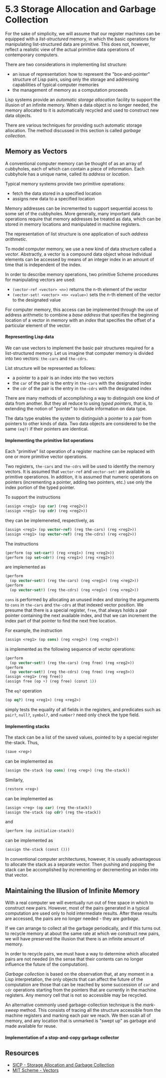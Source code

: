# 5.3 Storage Allocation and Garbage Collection

For the sake of simplicity, we will assume that our register machines can be equipped with a _list-structured_ memory, in which the basic operations for manipulating list-structured data are primitive. This does not, however, reflect a realistic view of the actual primitive data operations of contemporary computers.

There are two considerations in implementing list structure:
- an issue of representation: how to represent the "box-and-pointer" structure of Lisp pairs, using only the storage and addressing capabilities of typical computer memories
- the management of memory as a computation proceeds

Lisp systems provide an _automatic storage allocation_ facility to support the illusion of an infinite memory. When a data object is no longer needed, the memory allocated to it is automatically recycled and used to construct new data objects.

There are various techniques for providing such automatic storage allocation. The method discussed in this section is called _garbage collection_.

## Memory as Vectors

A conventional computer memory can be thought of as an array of cubbyholes, each of which can contain a piece of information. Each cubbyhole has a unique name, called its _address_ or _location_.

Typical memory systems provide two primitive operations:
- fetch the data stored in a specified location
- assigns new data to a specified location

Memory addresses can be incremented to support sequential access to some set of the cubbyholes. More generally, many important data operations require that memory addresses be treated as data, which can be stored in memory locations and manipulated in machine registers.

The representation of list structure is one application of such _address arithmetic_.

To model computer memory, we use a new kind of data structure called a _vector_. Abstractly, a vector is a compound data object whose individual elements can be accessed by means of an integer index in an amount of time that is independent of the index.

In order to describe memory operations, two primitive Scheme procedures for manipulating vectors are used:
- `(vector-ref <vector> <n>)` returns the n-th element of the vector
- `(vector-set! <vector> <n> <value>)` sets the n-th element of the vector to the designated value

For computer memory, this access can be implemented through the use of address arithmetic to combine a _base address_ that specifies the beginning location of a vector in memory with an _index_ that specifies the offset of a particular element of the vector.

#### Representing Lisp data

We can use vectors to implement the basic pair structures required for a list-structured memory. Let us imagine that computer memory is divided into two vectors: `the-cars` and `the-cdrs`.

List structure will be represented as follows:
- a pointer to a pair is an index into the two vectors
- the `car` of the pair is the entry in `the-cars` with the designated index
- the `cdr` of the pair is the entry in `the-cdrs` with the designated index

There are many methods of accomplishing a way to distinguish one kind of data from another. But they all reduce to using _typed pointers_, that is, to extending the notion of "pointer" to include information on data type.

The data type enables the system to distinguish a pointer to a pair from pointers to other kinds of data. Two data objects are considered to be the same `(eq?)` if their pointers are identical.

#### Implementing the primitive list operations

Each "primitive" list operation of a register machine can be replaced with one or more primitive vector operations.

Two registers, `the-cars` and `the-cdrs` will be used to identify the memory vectors. It is assumed that `vector-ref` and `vector-set!` are available as primitive operationos. In addition, it is assumed that numeric operations on pointers (incrementing a pointer, adding two pointers, etc.) use only the index portion of the typed pointer.

To support the instructions

```scheme
(assign <reg1> (op car) (reg <reg2>))
(assign <reg1> (op cdr) (reg <reg2>))
```

they can be implemeneted, respectively, as

```scheme
(assign <reg1> (op vector-ref) (reg the-cars) (reg <reg2>))
(assign <reg1> (op vector-ref) (reg the-cdrs) (reg <reg2>))
```

The instructions

```scheme
(perform (op set-car!) (reg <reg1>) (reg <reg2>))
(perform (op set-cdr!) (reg <reg1>) (reg <reg2>))
```

are implemented as

```scheme
(perform
  (op vector-set!) (reg the-cars) (reg <reg1>) (reg <reg2>))
(perform 
  (op vector-set!) (reg the-cdrs) (reg <reg1>) (reg <reg2>))
```

`cons` is performed by allocating an unused index and storing the arguments to `cons` in `the-cars` and `the-cdrs` at that indexed vector position. We presume that there is a special register, `free`, that always holds a pair pointer containing the next available index, and that we can increment the index part of that pointer to find the next free location.

For example, the instruction

```scheme
(assign <reg1> (op cons) (reg <reg2>) (reg <reg3>))
```

is implemented as the following sequence of vector operations:

```scheme
(perform
  (op vector-set!) (reg the-cars) (reg free) (reg <reg2>))
(perform
  (op vector-set!) (reg the-cdrs) (reg free) (reg <reg3>))
(assign <reg1> (reg free))
(assign free (op +) (reg free) (const 1))
```

The `eq?` operation

```scheme
(op eq?) (reg <reg1>) (reg <reg2>)
```

simply tests the equality of all fields in the registers, and predicates such as `pair?`, `null?`, `symbol?`, and `number?` need only check the type field.

#### Implementing stacks

The stack can be a list of the saved values, pointed to by a special register the-stack. Thus, 

```scheme
(save <reg>)
```

can be implemented as

```scheme
(assign the-stack (op cons) (reg <reg>) (reg the-stack))
```

Similarly, 

```scheme
(restore <reg>)
```

can be implemented as

```scheme
(assign <reg> (op car) (reg the-stack))
(assign the-stack (op cdr) (reg the-stack))
```

and 

```scheme
(perform (op initialize-stack))
```

can be implemented as

```scheme
(assign the-stack (const ()))
```

In conventional computer architectures, however, it is usually advantageous to allocate the stack as a separate vector. Then pushing and popping the stack can be accomplished by incrementing or decrementing an index into that vector.

## Maintaining the Illusion of Infinite Memory

With a real computer we will eventually run out of free space in which to construct new pairs. However, most of the pairs generated in a typical computation are used only to hold intermediate results. After these results are accessed, the pairs are no longer needed - they are _garbage_.

If we can arrange to collect all the garbage periodically, and if this turns out to recycle memory at about the same rate at which we construct new pairs, we will have preserved the illusion that there is an infinite amount of memory.

In order to recycle pairs, we must have a way to determine which allocated pairs are not needed (in the sense that their contents can no longer influence the future of the computation).

_Garbage collection_ is based on the observation that, at any moment in a Lisp interpretation, the only objects that can affect the future of the computation are those that can be reached by some succession of `car` and `cdr` operations starting from the pointers that are currently in the machine registers. Any memory cell that is not so accessible may be recycled.

An alternative commonly used garbage-collection technique is the _mark-sweep_ method. This consists of tracing all the structure accessible from the machine registers and marking each pair we reach. We then scan all of memory, and any location that is unmarked is "swept up" as garbage and made available for reuse.

#### Implementation of a stop-and-copy garbage collector



## Resources

- [SICP - Storage Allocation and Garbage Collection](https://mitpress.mit.edu/sites/default/files/sicp/full-text/book/book-Z-H-33.html)
- [MIT Scheme - Vectors](https://www.gnu.org/software/mit-scheme/documentation/stable/mit-scheme-ref.html#Vectors)
